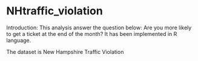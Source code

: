 # NHtraffic_violation
Introduction:
  This analysis answer the question below:
  Are you more likely to get a ticket at the end of the month?
  It has been implemented in R language.
  
The dataset is New Hampshire Traffic Violation
